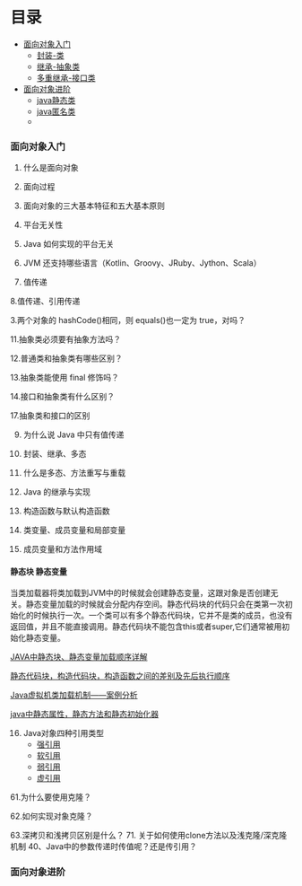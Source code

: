 
# 目录

* [面向对象入门](#面向对象入门)
  * [封装-类](#封装)
  * [继承-抽象类](#继承)
  * [多重继承-接口类](#多重继承)
* [面向对象进阶](#面向对象进阶)
  * [java静态类](#java静态类)
  * [java匿名类](#java匿名类)
  * []()

### 面向对象入门

1. 什么是面向对象

2. 面向过程

3. 面向对象的三大基本特征和五大基本原则

4. 平台无关性

5. Java 如何实现的平台无关

6. JVM 还支持哪些语言（Kotlin、Groovy、JRuby、Jython、Scala）

7.  值传递

8.值传递、引用传递

3.两个对象的 hashCode()相同，则 equals()也一定为 true，对吗？

11.抽象类必须要有抽象方法吗？

12.普通类和抽象类有哪些区别？

13.抽象类能使用 final 修饰吗？

14.接口和抽象类有什么区别？

17.抽象类和接口的区别

9. 为什么说 Java 中只有值传递

10. 封装、继承、多态

11. 什么是多态、方法重写与重载

12. Java 的继承与实现

13. 构造函数与默认构造函数

14. 类变量、成员变量和局部变量


15. 成员变量和方法作用域

#### 静态块 静态变量
当类加载器将类加载到JVM中的时候就会创建静态变量，这跟对象是否创建无关。静态变量加载的时候就会分配内存空间。静态代码块的代码只会在类第一次初始化的时候执行一次。一个类可以有多个静态代码块，它并不是类的成员，也没有返回值，并且不能直接调用。静态代码块不能包含this或者super,它们通常被用初始化静态变量。

   [JAVA中静态块、静态变量加载顺序详解](https://blog.csdn.net/Mrzhoug/article/details/51581994)
   
   [静态代码块，构造代码块，构造函数之间的差别及先后执行顺序](https://blog.csdn.net/u011889786/article/details/53364205)  
   
   [Java虚拟机类加载机制——案例分析](https://blog.csdn.net/u013256816/article/details/50837863)
   
   [java中静态属性，静态方法和静态初始化器](https://blog.csdn.net/bzhxuexi/article/details/17606691)


16. Java对象四种引用类型
    * [强引用]()
    * [软引用]()
    * [弱引用]()
    * [虚引用]()


61.为什么要使用克隆？

62.如何实现对象克隆？

63.深拷贝和浅拷贝区别是什么？
71. 关于如何使用clone方法以及浅克隆/深克隆机制
40、Java中的参数传递时传值呢？还是传引用？

### 面向对象进阶
